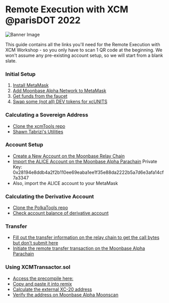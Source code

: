 # Remote Execution with XCM @parisDOT 2022
![Banner Image](https://pbs.twimg.com/profile_banners/1532112897786138632/1657021506/1500x500)

This guide contains all the links you'll need for the Remote Execution with XCM Workshop - so you only have to scan 1 QR code at the beginning. We won't assume any pre-existing account setup, so we will start from a blank slate. 

### Initial Setup

1. [Install MetaMask](https://metamask.io/)
2. [Add Moonbase Alpha Network to MetaMask](https://docs.moonbeam.network/)
3. [Get funds from the faucet](https://apps.moonbeam.network/moonbase-alpha/faucet/)
4. [Swap some (not all) DEV tokens for xcUNITS](https://moonbeam-swap.netlify.app/#/swap)

### Calculating a Sovereign Address
- [Clone the xcmTools repo](https://github.com/albertov19/xcmTools)
- [Shawn Tabrizi's Utilities](https://www.shawntabrizi.com/substrate-js-utilities/)

### Account Setup
- [Create a New Account on the Moonbase Relay Chain](https://polkadot.js.org/apps/?rpc=wss%3A%2F%2Ffrag-moonbase-relay-rpc-ws.g.moonbase.moonbeam.network#/accounts)
- [Import the ALICE Account on the Moonbase Alpha Parachain](https://polkadot.js.org/apps/?rpc=wss%3A%2F%2Fwss.api.moonbase.moonbeam.network#/accounts) Private Key: 0x28194e8ddb4a2f2b110ee69eaba1ee1f35e88da2222b5a7d6e3afa14cf7a3347
- Also, import the ALICE account to your MetaMask

### Calculating the Derivative Account
- [Clone the PolkaTools repo](https://github.com/albertov19/PolkaTools)
- [Check account balance of derivative account](https://polkadot.js.org/apps/?rpc=wss%3A%2F%2Ffrag-moonbase-relay-rpc-ws.g.moonbase.moonbeam.network#/chainstate)

### Transfer 
- [Fill out the transfer information on the relay chain to get the call bytes but don't submit here](https://polkadot.js.org/apps/?rpc=wss%3A%2F%2Ffrag-moonbase-relay-rpc-ws.g.moonbase.moonbeam.network#/extrinsics)
- [Initiate the remote transfer transaction on the Moonbase Alpha Parachain](https://polkadot.js.org/apps/?rpc=wss%3A%2F%2Fwss.api.moonbase.moonbeam.network#/extrinsics)

### Using XCMTransactor.sol
- [Access the precompile here:](https://github.com/PureStake/moonbeam/blob/c39a717e2501a3470ae589c52daaa51786189cce/precompiles/xcm-transactor/XcmTransactor.sol)
- [Copy and paste it into remix](http://remix.ethereum.org/)
- [Calculate the external XC-20 address](https://www.rapidtables.com/convert/number/decimal-to-hex.html)
- [Verify the address on Moonbase Alpha Moonscan](https://moonbase.moonscan.io/)
